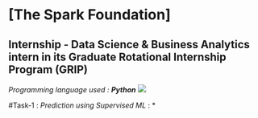 # [The Spark Foundation]
## Internship - Data Science & Business Analytics intern in its Graduate Rotational Internship Program **(GRIP)**
_Programming language used : **Python**_
<img src="https://github.com/ShapeAI/PYTHON-AND-DATA-ANALYTICS/blob/main/Python_and_deep_learning.png"> 

#Task-1 : _Prediction using Supervised ML_ :
  * 
    

